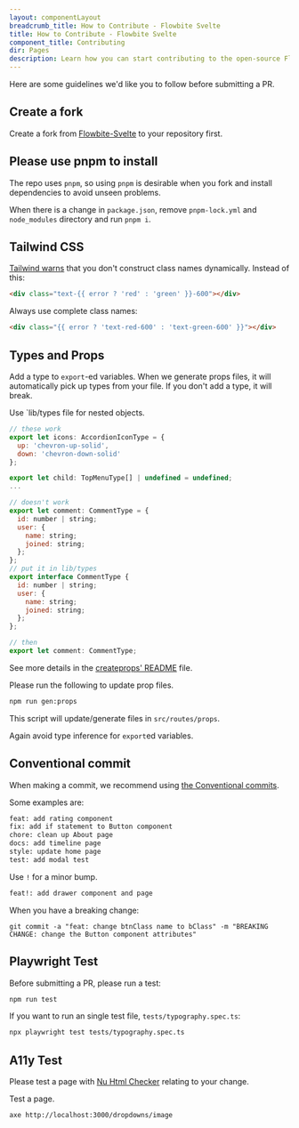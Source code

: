 ```yaml
---
layout: componentLayout
breadcrumb_title: How to Contribute - Flowbite Svelte
title: How to Contribute - Flowbite Svelte
component_title: Contributing
dir: Pages
description: Learn how you can start contributing to the open-source Flowbite Svelte UI component library
---
```


<script>
  
</script>

Here are some guidelines we'd like you to follow before submitting a PR.

## Create a fork

Create a fork from [Flowbite-Svelte](https://github.com/themesberg/flowbite-svelte) to your repository first.

## Please use pnpm to install

The repo uses `pnpm`, so using `pnpm` is desirable when you fork and install dependencies to avoid unseen problems.

When there is a change in `package.json`, remove `pnpm-lock.yml` and `node_modules` directory and run `pnpm i`.

## Tailwind CSS

[Tailwind warns](https://tailwindcss.com/docs/content-configuration#dynamic-class-names) that you don't construct class names dynamically. Instead of this:

```html
<div class="text-{{ error ? 'red' : 'green' }}-600"></div>
```

Always use complete class names:

```html
<div class="{{ error ? 'text-red-600' : 'text-green-600' }}"></div>
```

## Types and Props

Add a type to `export`-ed variables. When we generate props files, it will automatically pick up types from your file. If you don't add a type, it will break.

Use `lib/types file for nested objects.

```js
// these work
export let icons: AccordionIconType = {
  up: 'chevron-up-solid',
  down: 'chevron-down-solid'
};

export let child: TopMenuType[] | undefined = undefined;
...

// doesn't work
export let comment: CommentType = {
  id: number | string;
  user: {
    name: string;
    joined: string;
  };
};
// put it in lib/types
export interface CommentType {
  id: number | string;
  user: {
    name: string;
    joined: string;
  };
};

// then
export let comment: CommentType;
```

See more details in the [createprops' README](https://github.com/shinokada/createprops) file.

Please run the following to update prop files.

```sh
npm run gen:props
```

This script will update/generate files in `src/routes/props`.

Again avoid type inference for `export`ed variables.

## Conventional commit

When making a commit, we recommend using [the Conventional commits](https://www.conventionalcommits.org/en/v1.0.0/).

Some examples are:

```sh
feat: add rating component
fix: add if statement to Button component
chore: clean up About page
docs: add timeline page
style: update home page
test: add modal test
```

Use `!` for a minor bump.

```sh
feat!: add drawer component and page
```

When you have a breaking change:

```
git commit -a "feat: change btnClass name to bClass" -m "BREAKING CHANGE: change the Button component attributes"
```

## Playwright Test

Before submitting a PR, please run a test:

```sh
npm run test
```

If you want to run an single test file, `tests/typography.spec.ts`:

```sh
npx playwright test tests/typography.spec.ts
```

## A11y Test

Please test a page with [Nu Html Checker](https://validator.unl.edu/) relating to your change.

Test a page.

```sh
axe http://localhost:3000/dropdowns/image
```

